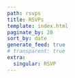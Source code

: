 ```yaml
---
path: rsvps
title: RSVPs
template: index.html
paginate_by: 20
sort_by: date
generate_feed: true
# transparent: true
extra:
  singular: RSVP
---
```

